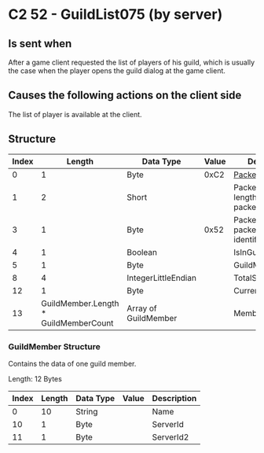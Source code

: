 # C2 52 - GuildList075 (by server)

## Is sent when

After a game client requested the list of players of his guild, which is usually the case when the player opens the guild dialog at the game client.

## Causes the following actions on the client side

The list of player is available at the client.

## Structure

| Index | Length | Data Type | Value | Description |
|-------|--------|-----------|-------|-------------|
| 0 | 1 |   Byte   | 0xC2  | [Packet type](PacketTypes.md) |
| 1 | 2 |    Short   |      | Packet header - length of the packet |
| 3 | 1 |    Byte   | 0x52  | Packet header - packet type identifier |
| 4 | 1 | Boolean |  | IsInGuild |
| 5 | 1 | Byte |  | GuildMemberCount |
| 8 | 4 | IntegerLittleEndian |  | TotalScore |
| 12 | 1 | Byte |  | CurrentScore |
| 13 | GuildMember.Length * GuildMemberCount | Array of GuildMember |  | Members |

### GuildMember Structure

Contains the data of one guild member.

Length: 12 Bytes

| Index | Length | Data Type | Value | Description |
|-------|--------|-----------|-------|-------------|
| 0 | 10 | String |  | Name |
| 10 | 1 | Byte |  | ServerId |
| 11 | 1 | Byte |  | ServerId2 |